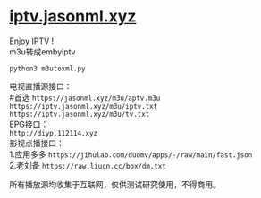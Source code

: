 # [iptv.jasonml.xyz](https://iptv.jasonml.xyz/)  
Enjoy IPTV !   
m3u转成embyiptv
```
python3 m3utoxml.py
```
电视直播源接口：  
#首选
`https://jasonml.xyz/m3u/aptv.m3u`
`https://iptv.jasonml.xyz/m3u/iptv.txt`  
`https://iptv.jasonml.xyz/m3u/tv.txt`  
EPG接口：  
`http://diyp.112114.xyz`  
影视点播接口：  
1.应用多多 `https://jihulab.com/duomv/apps/-/raw/main/fast.json`  
2.老刘备 `https://raw.liucn.cc/box/dm.txt`  

所有播放源均收集于互联网，仅供测试研究使用，不得商用。
